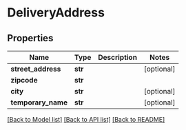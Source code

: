 # DeliveryAddress

## Properties
Name | Type | Description | Notes
------------ | ------------- | ------------- | -------------
**street_address** | **str** |  | [optional] 
**zipcode** | **str** |  | 
**city** | **str** |  | [optional] 
**temporary_name** | **str** |  | [optional] 

[[Back to Model list]](../README.md#documentation-for-models) [[Back to API list]](../README.md#documentation-for-api-endpoints) [[Back to README]](../README.md)


